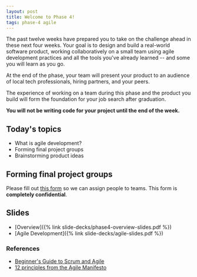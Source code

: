 ```yaml
---
layout: post
title: Welcome to Phase 4!
tags: phase-4 agile
---
```


The past twelve weeks have prepared you to take on the challenge ahead in these next four weeks. Your goal is to design and build a real-world software product, working collaboratively on a small team using agile development practices and all the tools you've already learned -- and some you will learn as you go.

At the end of the phase, your team will present your product to an audience of local tech professionals, hiring partners, and your peers.

The experience of working on a team during this phase and the product you build will form the foundation for your job search after graduation.

**You will not be writing code for your project until the end of the week.**

## Today's topics

- What is agile development?
- Forming final project groups
- Brainstorming product ideas

## Forming final project groups

Please fill out [this form](https://forms.gle/s1DfRynUwUVq2AwN9) so we can assign people to teams. This form is **completely confidential**.

## Slides

- [Overview]({% link slide-decks/phase4-overview-slides.pdf %})
- [Agile Development]({% link slide-decks/agile-slides.pdf  %})

### References

- [Beginner's Guide to Scrum and Agile](https://blog.trello.com/beginners-guide-scrum-and-agile-project-management)
- [12 principles from the Agile Manifesto](https://www.agilealliance.org/agile101/12-principles-behind-the-agile-manifesto/)
